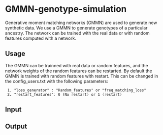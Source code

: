 # GMMN-genotype-simulation

Generative moment matching networks (GMMN) are used to generate new synthetic data. We use a GMMN to generate genotypes of a particular ancestry. The network can be trained with the real data or with random features computed with a network.

## Usage

The GMMN can be trainned with real data or random features, and the network weights of the random features can be restarted.
By default the GMMN is trained with random features with restart. This can be changed in the config_users.txt with the following parameters:

     1. "loss_generator" : "Random_features" or "freq_matching_loss"
     2. "restart_features": 0 (No restart) or 1 (restart)



## Input



## Output
